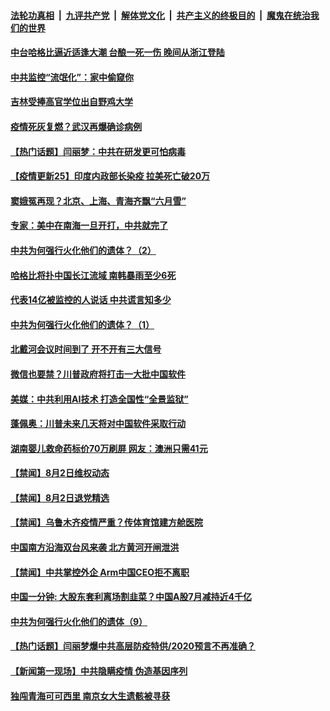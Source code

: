 

####  [法轮功真相](../../../../basic/blob/master/README.md?t=08040131) &nbsp;|&nbsp; [九评共产党](../../../../9ping.md/blob/master/README.md?t=08040131) &nbsp;|&nbsp; [解体党文化](../../../../jtdwh.md/blob/master/README.md?t=08040131)  &nbsp;|&nbsp; [共产主义的终极目的](../../../../gczydzjmd.md/blob/master/README.md?t=08040131) &nbsp;|&nbsp; [魔鬼在统治我们的世界](../../../../mgztzwmdsj.md/blob/master/README.md?t=08040131) 

#### [中台哈格比逼近适逢大潮 台酿一死一伤 晚间从浙江登陆](../pages/prog204/a102909320.md?t=08040131) 

#### [中共监控“流氓化”：家中偷窥你](../pages/prog204/a102909284.md?t=08040131) 

#### [吉林受捧高官学位出自野鸡大学](../pages/prog204/a102909248.md?t=08040131) 

#### [疫情死灰复燃？武汉再爆确诊病例](../pages/prog204/a102909251.md?t=08040131) 


#### [【热门话题】闫丽梦：中共在研发更可怕病毒](../pages/prog204/a102909185.md?t=08040131) 

#### [【疫情更新25】印度内政部长染疫 拉美死亡破20万](../pages/prog204/a102908866.md?t=08040131) 

#### [窦娥冤再现？北京、上海、青海齐飘“六月雪”](../pages/prog204/a102909131.md?t=08040131) 

#### [专家：美中在南海一旦开打，中共就完了](../pages/prog204/a102909138.md?t=08040131) 

#### [中共为何强行火化他们的遗体？（2）](../pages/prog204/a102909124.md?t=08040131) 

#### [哈格比将扑中国长江流域 南韩暴雨至少6死](../pages/prog204/a102909058.md?t=08040131) 

#### [代表14亿被监控的人说话 中共谎言知多少](../pages/prog204/a102909036.md?t=08040131) 

#### [中共为何强行火化他们的遗体？（1）](../pages/prog204/a102909009.md?t=08040131) 

#### [北戴河会议时间到了 开不开有三大信号](../pages/prog204/a102908960.md?t=08040131) 

#### [微信也要禁？川普政府将打击一大批中国软件](../pages/prog204/a102908919.md?t=08040131) 

#### [美媒：中共利用AI技术 打造全国性“全景监狱”](../pages/prog204/a102908949.md?t=08040131) 

#### [蓬佩奥：川普未来几天将对中国软件采取行动](../pages/prog204/a102908929.md?t=08040131) 

#### [湖南婴儿救命药标价70万刷屏  网友：澳洲只需41元](../pages/prog204/a102908813.md?t=08040131) 

#### [【禁闻】8月2日维权动态](../pages/prog204/a102908873.md?t=08040131) 


#### [【禁闻】8月2日退党精选](../pages/prog204/a102908887.md?t=08040131) 

#### [【禁闻】乌鲁木齐疫情严重？传体育馆建方舱医院](../pages/prog204/a102908797.md?t=08040131) 

#### [中国南方沿海双台风来袭 北方黄河开闸泄洪](../pages/prog204/a102908770.md?t=08040131) 

#### [【禁闻】中共掌控外企 Arm中国CEO拒不离职](../pages/prog204/a102908752.md?t=08040131) 

#### [中国一分钟: 大股东套利离场割韭菜？中国A股7月减持近4千亿](../pages/prog204/a102908673.md?t=08040131) 

#### [中共为何强行火化他们的遗体（9）](../pages/prog204/a102908637.md?t=08040131) 

#### [【热门话题】闫丽梦爆中共高层防疫特供/2020预言不再准确？](../pages/prog204/a102908601.md?t=08040131) 

#### [【新闻第一现场】中共隐瞒疫情 伪造基因序列](../pages/prog204/a102908532.md?t=08040131) 

#### [独闯青海可可西里 南京女大生遗骸被寻获](../pages/prog204/a102908529.md?t=08040131) 


